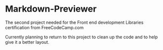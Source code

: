 # Markdown-Previewer
The second project needed for the Front end development Libraries certification from FreeCodeCamp.com

Currently planning to return to this project to clean up the code and to help give it a better layout. 

